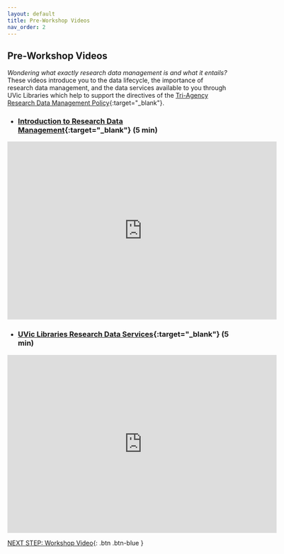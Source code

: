 ```yaml
---
layout: default
title: Pre-Workshop Videos
nav_order: 2
---
```

## Pre-Workshop Videos
_Wondering what exactly research data management is and what it entails?_ 
<br>
These videos introduce you to the data lifecycle, the importance of research data management, and the data services available to you through UVic Libraries which help to support the directives of the [Tri-Agency Research Data Management Policy](https://science.gc.ca/eic/site/063.nsf/eng/h_97610.html){:target="_blank"}. <br>

- ### [Introduction to Research Data Management](https://libguides.uvic.ca/researchdata){:target="_blank"} (5 min)<br>
<iframe id="kaltura_player" src="https://admin.video.ubc.ca/p/180/sp/18000/embedIframeJs/uiconf_id/23451293/partner_id/180?iframeembed=true&playerId=kaltura_player&entry_id=0_f3vbvej4&flashvars[streamerType]=auto&amp;flashvars[localizationCode]=en&amp;flashvars[leadWithHTML5]=true&amp;flashvars[sideBarContainer.plugin]=true&amp;flashvars[sideBarContainer.position]=left&amp;flashvars[sideBarContainer.clickToClose]=true&amp;flashvars[chapters.plugin]=true&amp;flashvars[chapters.layout]=vertical&amp;flashvars[chapters.thumbnailRotator]=false&amp;flashvars[streamSelector.plugin]=true&amp;flashvars[EmbedPlayer.SpinnerTarget]=videoHolder&amp;flashvars[dualScreen.plugin]=true&amp;flashvars[hotspots.plugin]=1&amp;flashvars[Kaltura.addCrossoriginToIframe]=true&amp;&wid=0_yptnsk23" width="608" height="402" allowfullscreen webkitallowfullscreen mozAllowFullScreen allow="autoplay *; fullscreen *; encrypted-media *" sandbox="allow-forms allow-same-origin allow-scripts allow-top-navigation allow-pointer-lock allow-popups allow-modals allow-orientation-lock allow-popups-to-escape-sandbox allow-presentation allow-top-navigation-by-user-activation" frameborder="0" title="Kaltura Player"></iframe>

- ### [UVic Libraries Research Data Services](https://libguides.uvic.ca/researchdata){:target="_blank"} (5 min)<br>
<iframe id="kaltura_player" src="https://admin.video.ubc.ca/p/180/sp/18000/embedIframeJs/uiconf_id/23451293/partner_id/180?iframeembed=true&playerId=kaltura_player&entry_id=0_c82ikule&flashvars[streamerType]=auto&amp;flashvars[localizationCode]=en&amp;flashvars[leadWithHTML5]=true&amp;flashvars[sideBarContainer.plugin]=true&amp;flashvars[sideBarContainer.position]=left&amp;flashvars[sideBarContainer.clickToClose]=true&amp;flashvars[chapters.plugin]=true&amp;flashvars[chapters.layout]=vertical&amp;flashvars[chapters.thumbnailRotator]=false&amp;flashvars[streamSelector.plugin]=true&amp;flashvars[EmbedPlayer.SpinnerTarget]=videoHolder&amp;flashvars[dualScreen.plugin]=true&amp;flashvars[hotspots.plugin]=1&amp;flashvars[Kaltura.addCrossoriginToIframe]=true&amp;&wid=0_1jn6pt86" width="608" height="402" allowfullscreen webkitallowfullscreen mozAllowFullScreen allow="autoplay *; fullscreen *; encrypted-media *" sandbox="allow-forms allow-same-origin allow-scripts allow-top-navigation allow-pointer-lock allow-popups allow-modals allow-orientation-lock allow-popups-to-escape-sandbox allow-presentation allow-top-navigation-by-user-activation" frameborder="0" title="Kaltura Player"></iframe>


[NEXT STEP: Workshop Video](workshop.html){: .btn .btn-blue }


